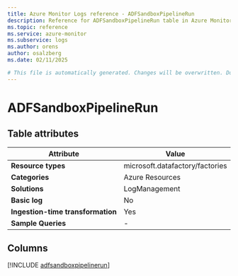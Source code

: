 ```yaml
---
title: Azure Monitor Logs reference - ADFSandboxPipelineRun
description: Reference for ADFSandboxPipelineRun table in Azure Monitor Logs.
ms.topic: reference
ms.service: azure-monitor
ms.subservice: logs
ms.author: orens
author: osalzberg
ms.date: 02/11/2025

# This file is automatically generated. Changes will be overwritten. Do not change this file directly.
---
```


# ADFSandboxPipelineRun




## Table attributes

|Attribute|Value|
|---|---|
|**Resource types**|microsoft.datafactory/factories|
|**Categories**|Azure Resources|
|**Solutions**| LogManagement|
|**Basic log**|No|
|**Ingestion-time transformation**|Yes|
|**Sample Queries**|-|



## Columns
  
[!INCLUDE [adfsandboxpipelinerun](~/reusable-content/ce-skilling/azure/includes/azure-monitor/reference/tables/adfsandboxpipelinerun-include.md)]
